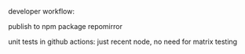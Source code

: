 developer workflow:

publish to npm package repomirror

unit tests in github actions: just recent node, no need for matrix testing